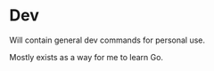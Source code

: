 # Dev

Will contain general dev commands for personal use.

Mostly exists as a way for me to learn Go.